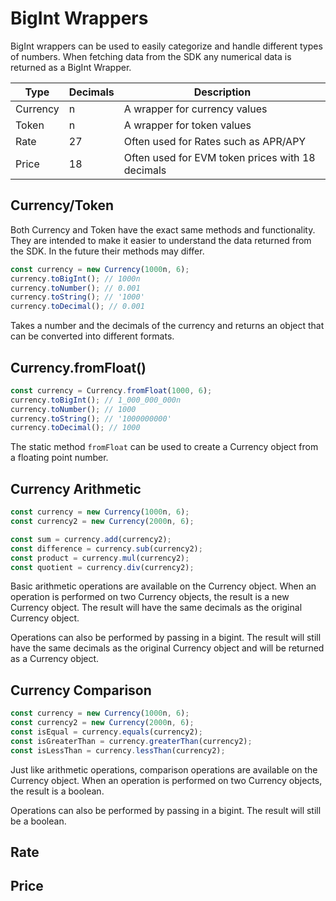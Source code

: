 # BigInt Wrappers

BigInt wrappers can be used to easily categorize and handle different types of numbers. When fetching data from the SDK any numerical data is returned as a BigInt Wrapper.

| Type     | Decimals | Description                                      |
| -------- | -------- | ------------------------------------------------ |
| Currency | n        | A wrapper for currency values                    |
| Token    | n        | A wrapper for token values                       |
| Rate     | 27       | Often used for Rates such as APR/APY             |
| Price    | 18       | Often used for EVM token prices with 18 decimals |

## Currency/Token

Both Currency and Token have the exact same methods and functionality. They are intended to make it easier to understand the data returned from the SDK. In the future their methods may differ.

```typescript
const currency = new Currency(1000n, 6);
currency.toBigInt(); // 1000n
currency.toNumber(); // 0.001
currency.toString(); // '1000'
currency.toDecimal(); // 0.001
```

Takes a number and the decimals of the currency and returns an object that can be converted into different formats.

## Currency.fromFloat()

```typescript
const currency = Currency.fromFloat(1000, 6);
currency.toBigInt(); // 1_000_000_000n
currency.toNumber(); // 1000
currency.toString(); // '1000000000'
currency.toDecimal(); // 1000
```

The static method `fromFloat` can be used to create a Currency object from a floating point number.

## Currency Arithmetic

```typescript
const currency = new Currency(1000n, 6);
const currency2 = new Currency(2000n, 6);

const sum = currency.add(currency2);
const difference = currency.sub(currency2);
const product = currency.mul(currency2);
const quotient = currency.div(currency2);
```

Basic arithmetic operations are available on the Currency object. When an operation is performed on two Currency objects, the result is a new Currency object. The result will have the same decimals as the original Currency object.

Operations can also be performed by passing in a bigint. The result will still have the same decimals as the original Currency object and will be returned as a Currency object.

## Currency Comparison

```typescript
const currency = new Currency(1000n, 6);
const currency2 = new Currency(2000n, 6);
const isEqual = currency.equals(currency2);
const isGreaterThan = currency.greaterThan(currency2);
const isLessThan = currency.lessThan(currency2);
```

Just like arithmetic operations, comparison operations are available on the Currency object. When an operation is performed on two Currency objects, the result is a boolean.

Operations can also be performed by passing in a bigint. The result will still be a boolean.

## Rate

## Price
